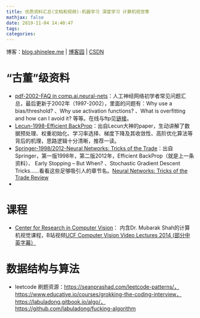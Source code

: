 ```yaml
---
title: 优质资料汇总(文档和视频)-机器学习 深度学习 计算机视觉等
mathjax: false
date: 2019-11-04 14:40:47
tags:
categories:
---
```




博客：[blog.shinelee.me](https://blog.shinelee.me/) | [博客园](https://www.cnblogs.com/shine-lee/) | [CSDN](https://blog.csdn.net/blogshinelee)



# “古董”级资料

- [pdf-2002-FAQ in comp.ai.neural-nets](http://francky.me/aifaq/FAQ-comp.ai.neural-net.pdf)：人工神经网络初学者常见问题汇总，最后更新于2002年（1997-2002），里面的问题有：Why use a bias/threshold? 、Why use activation functions? 、What is overfitting and how can I avoid it? 等等。在线与ftp见[链接](http://faqs.cs.uu.nl/na-bng/comp.ai.neural-nets.html)。
- [Lecun-1998-Efficient BackProp](http://yann.lecun.com/exdb/publis/pdf/lecun-98b.pdf)：出自Lecun大神的paper，生动讲解了数据预处理、权重初始化、学习率选择、梯度下降及其收敛性、高阶优化算法等背后的机理，思路逻辑十分清晰，推荐一读。
- [Springer-1998/2012-Neural Networks: Tricks of the Trade]( https://link.springer.com/book/10.1007/978-3-642-35289-8 )：出自Springer，第一版1998年，第二版2012年，Efficient BackProp（就是上一条资料）、  Early Stopping – But When? 、Stochastic Gradient Descent Tricks……看看这些足够吸引人的章节名。[Neural Networks: Tricks of the Trade Review](https://machinelearningmastery.com/neural-networks-tricks-of-the-trade-review/)
- 

# 课程

- [Center for Research in Computer Vision](https://www.crcv.ucf.edu/courses/)： 内含Dr. Mubarak Shah的计算机视觉课程，B站视频[UCF Computer Vision Video Lectures 2014 (部分中英字幕）](https://www.bilibili.com/video/av29974804)



# 数据结构与算法

- leetcode 刷题资源：https://seanprashad.com/leetcode-patterns/，https://www.educative.io/courses/grokking-the-coding-interview，https://labuladong.gitbook.io/algo/，https://github.com/labuladong/fucking-algorithm







